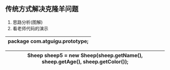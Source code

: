 ## 传统方式解决克隆羊问题

1.  思路分析(图解)
2.  看老师代码的演示

| package com.atguigu.prototype; |
| --- |

| Sheep sheep5 = new Sheep(sheep.getName(), sheep.getAge(), sheep.getColor()); |
| --- |